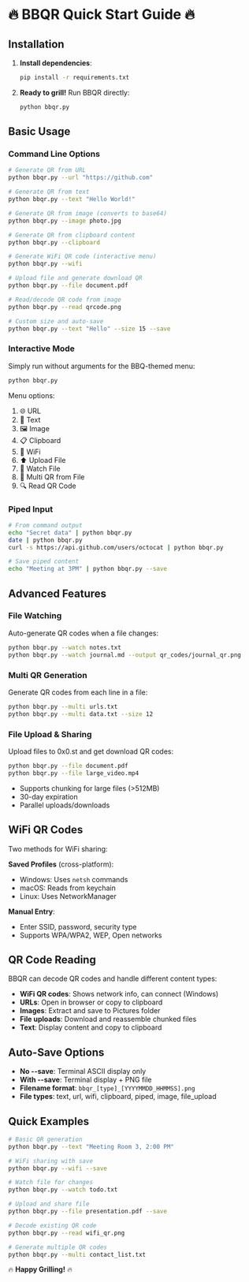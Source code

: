 # 🔥 BBQR Quick Start Guide 🔥

## Installation

1. **Install dependencies**:

   ```bash
   pip install -r requirements.txt
   ```

2. **Ready to grill!** Run BBQR directly:
   ```bash
   python bbqr.py
   ```

## Basic Usage

### Command Line Options

```bash
# Generate QR from URL
python bbqr.py --url "https://github.com"

# Generate QR from text
python bbqr.py --text "Hello World!"

# Generate QR from image (converts to base64)
python bbqr.py --image photo.jpg

# Generate QR from clipboard content
python bbqr.py --clipboard

# Generate WiFi QR code (interactive menu)
python bbqr.py --wifi

# Upload file and generate download QR
python bbqr.py --file document.pdf

# Read/decode QR code from image
python bbqr.py --read qrcode.png

# Custom size and auto-save
python bbqr.py --text "Hello" --size 15 --save
```

### Interactive Mode

Simply run without arguments for the BBQ-themed menu:

```bash
python bbqr.py
```

Menu options:

1. 🌐 URL
2. 📝 Text
3. 🖼️ Image
4. 📋 Clipboard
5. 🛜 WiFi
6. ⬆️ Upload File
7. 👀 Watch File
8. 📂 Multi QR from File
9. 🔍 Read QR Code

### Piped Input

```bash
# From command output
echo "Secret data" | python bbqr.py
date | python bbqr.py
curl -s https://api.github.com/users/octocat | python bbqr.py

# Save piped content
echo "Meeting at 3PM" | python bbqr.py --save
```

## Advanced Features

### File Watching

Auto-generate QR codes when a file changes:

```bash
python bbqr.py --watch notes.txt
python bbqr.py --watch journal.md --output qr_codes/journal_qr.png
```

### Multi QR Generation

Generate QR codes from each line in a file:

```bash
python bbqr.py --multi urls.txt
python bbqr.py --multi data.txt --size 12
```

### File Upload & Sharing

Upload files to 0x0.st and get download QR codes:

```bash
python bbqr.py --file document.pdf
python bbqr.py --file large_video.mp4
```

- Supports chunking for large files (>512MB)
- 30-day expiration
- Parallel uploads/downloads

## WiFi QR Codes

Two methods for WiFi sharing:

**Saved Profiles** (cross-platform):

- Windows: Uses `netsh` commands
- macOS: Reads from keychain
- Linux: Uses NetworkManager

**Manual Entry**:

- Enter SSID, password, security type
- Supports WPA/WPA2, WEP, Open networks

## QR Code Reading

BBQR can decode QR codes and handle different content types:

- **WiFi QR codes**: Shows network info, can connect (Windows)
- **URLs**: Open in browser or copy to clipboard
- **Images**: Extract and save to Pictures folder
- **File uploads**: Download and reassemble chunked files
- **Text**: Display content and copy to clipboard

## Auto-Save Options

- **No --save**: Terminal ASCII display only
- **With --save**: Terminal display + PNG file
- **Filename format**: `bbqr_[type]_[YYYYMMDD_HHMMSS].png`
- **File types**: text, url, wifi, clipboard, piped, image, file_upload

## Quick Examples

```bash
# Basic QR generation
python bbqr.py --text "Meeting Room 3, 2:00 PM"

# WiFi sharing with save
python bbqr.py --wifi --save

# Watch file for changes
python bbqr.py --watch todo.txt

# Upload and share file
python bbqr.py --file presentation.pdf --save

# Decode existing QR code
python bbqr.py --read wifi_qr.png

# Generate multiple QR codes
python bbqr.py --multi contact_list.txt
```

🔥 **Happy Grilling!** 🔥
